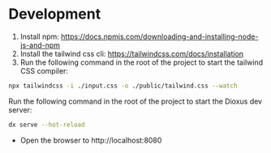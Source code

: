 # Development

1. Install npm: https://docs.npmjs.com/downloading-and-installing-node-js-and-npm
2. Install the tailwind css cli: https://tailwindcss.com/docs/installation
3. Run the following command in the root of the project to start the tailwind CSS compiler:

```bash
npx tailwindcss -i ./input.css -o ./public/tailwind.css --watch
```




Run the following command in the root of the project to start the Dioxus dev server:

```bash
dx serve --hot-reload
```

- Open the browser to http://localhost:8080




